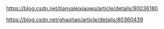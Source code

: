 https://blog.csdn.net/tianyaleixiaowu/article/details/90036180

https://blog.csdn.net/ghaohao/article/details/80360439

